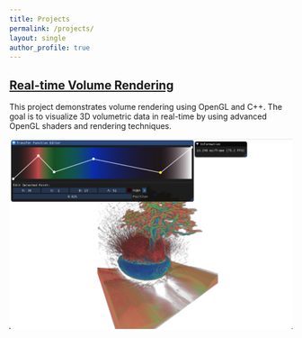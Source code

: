 ```yaml
---
title: Projects
permalink: /projects/
layout: single
author_profile: true
---
```



## [Real-time Volume Rendering](https://github.com/pankajkaushik12/Volume-Rendering)
This project demonstrates volume rendering using OpenGL and C++. The goal is to visualize 3D volumetric data in real-time by using advanced OpenGL shaders and rendering techniques.

![Project Image](/images/projects/volumeRendering/2.png)